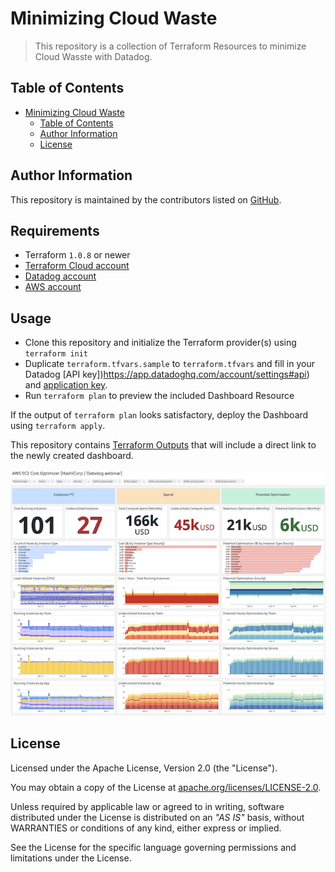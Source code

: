 # Minimizing Cloud Waste

> This repository is a collection of Terraform Resources to minimize Cloud Wasste with Datadog.

## Table of Contents

- [Minimizing Cloud Waste](#minimizing-cloud-waste)
  - [Table of Contents](#table-of-contents)
  - [Author Information](#author-information)
  - [License](#license)

## Author Information

This repository is maintained by the contributors listed on [GitHub](https://github.com/ksatirli/minimizing-cloud-waste/graphs/contributors).

## Requirements

* Terraform `1.0.8` or newer
* [Terraform Cloud account](https://app.terraform.io/signup/account)
* [Datadog account](https://app.datadoghq.com/signup)
* [AWS account](https://portal.aws.amazon.com/billing/signup)

## Usage

* Clone this repository and initialize the Terraform provider(s) using `terraform init`
* Duplicate `terraform.tfvars.sample` to `terraform.tfvars` and fill in your Datadog [API key])https://app.datadoghq.com/account/settings#api) and [application key](https://app.datadoghq.com/access/application-keys).
* Run `terraform plan` to preview the included Dashboard Resource

If the output of `terraform plan` looks satisfactory, deploy the Dashboard using `terraform apply`.

This repository contains [Terraform Outputs](https://www.terraform.io/docs/language/values/outputs.html) that will include a direct link to the newly created dashboard.

![Minimize Cloud Waste with Terraform and Datadog](images/dashboard.png)

## License

Licensed under the Apache License, Version 2.0 (the "License").

You may obtain a copy of the License at [apache.org/licenses/LICENSE-2.0](http://www.apache.org/licenses/LICENSE-2.0).

Unless required by applicable law or agreed to in writing, software distributed under the License is distributed on an _"AS IS"_ basis, without WARRANTIES or conditions of any kind, either express or implied.

See the License for the specific language governing permissions and limitations under the License.
